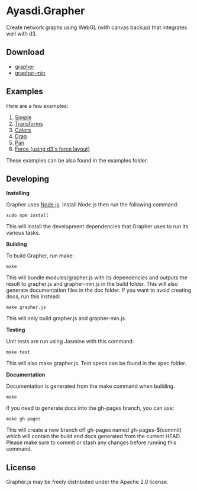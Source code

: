 Ayasdi.Grapher
==============

Create network graphs using WebGL (with canvas backup) that integrates well
with d3.

Download
--------

* [grapher](http://ayasdi.github.io/grapher/build/grapher.js)
* [grapher-min](http://ayasdi.github.io/grapher/build/grapher-min.js)


Examples
--------

Here are a few examples:

1. [Simple](http://ayasdi.github.io/grapher/examples/1-simple.html)
2. [Transforms](http://ayasdi.github.io/grapher/examples/2-transforms.html)
3. [Colors](http://ayasdi.github.io/grapher/examples/3-colors.html)
4. [Drag](http://ayasdi.github.io/grapher/examples/4-drag.html)
5. [Pan](http://ayasdi.github.io/grapher/examples/5-pan.html)
6. [Force (using d3's force layout)](http://ayasdi.github.io/grapher/examples/6-force.html)

These examples can be also found in the examples folder.

Developing
----------

**Installing**

Grapher uses [Node.js](http://nodejs.org/). Install Node.js then run the following command:

    sudo npm install

This will install the development dependencies that Grapher uses to run its various tasks.

**Building**

To build Grapher, run make:

    make

This will bundle modules/grapher.js with its dependencies and outputs the result to
grapher.js and grapher-min.js in the build folder. This will also generate documentation
files in the doc folder. If you want to avoid creating docs, run this instead:

    make grapher.js

This will only build grapher.js and grapher-min.js.

**Testing**

Unit tests are run using Jasmine with this command:

    make test

This will also make grapher.js. Test specs can be found in the spec folder.

**Documentation**

Documentation is generated from the make command when building.

    make

If you need to generate docs into the gh-pages branch, you can use:

    make gh-pages

This will create a new branch off gh-pages named gh-pages-$(commit) which will
contain the build and docs generated from the current HEAD.
Please make sure to commit or stash any changes before running this command.

License
--------
Grapher.js may be freely distributed under the Apache 2.0 license.